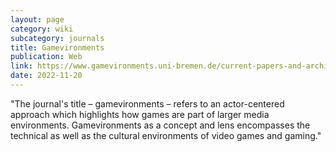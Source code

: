 ```yaml
---
layout: page
category: wiki
subcategory: journals
title: Gamevironments
publication: Web
link: https://www.gamevironments.uni-bremen.de/current-papers-and-archive/
date: 2022-11-20
---
```


"The journal's title – gamevironments – refers to an actor-centered approach which highlights how games are part of larger media environments. Gamevironments as a concept and lens encompasses the technical as well as the cultural environments of video games and gaming."
